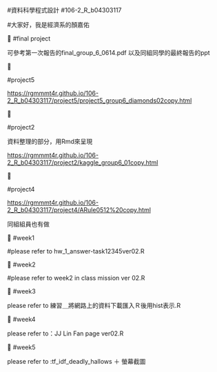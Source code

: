#資料科學程式設計
#106-2_R_b04303117


#大家好，我是經濟系的顏嘉佑

:school_satchel:
#final project

可參考第一次報告的final_group_6_0614.pdf
以及同組同學的最終報告的ppt

:school_satchel:

#project5

https://rgmmmt4r.github.io/106-2_R_b04303117/project5/project5_group6_diamonds02copy.html

:school_satchel:

#project2

資料整理的部分，用Rmd來呈現

https://rgmmmt4r.github.io/106-2_R_b04303117/project2/kaggle_group6_01copy.html

:school_satchel:

#project4

https://rgmmmt4r.github.io/106-2_R_b04303117/project4/ARule0512%20copy.html

同組組員也有做

:school_satchel:
#week1

#please refer to hw_1_answer-task12345ver02.R

:school_satchel:
#week2


#please refer to week2 in class mission ver 02.R

:school_satchel:
#week3

please refer to 練習＿將網路上的資料下載匯入Ｒ後用hist表示.R

:school_satchel:
#week4

please refer to：JJ Lin Fan page ver02.R

:school_satchel:
#week5

please refer to :tf_idf_deadly_hallows ＋ 螢幕截圖







